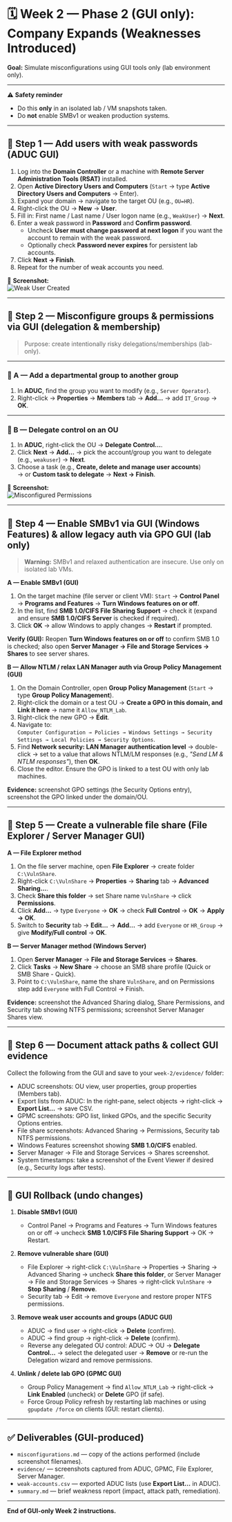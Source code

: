 # 🗓 Week 2 — Phase 2 (GUI only): Company Expands (Weaknesses Introduced)

**Goal:** Simulate misconfigurations using GUI tools only (lab environment only).

---

⚠️ **Safety reminder**
- Do this **only** in an isolated lab / VM snapshots taken.  
- Do **not** enable SMBv1 or weaken production systems.

---

## 🔹 Step 1 — Add users with weak passwords (ADUC GUI)

1. Log into the **Domain Controller** or a machine with **Remote Server Administration Tools (RSAT)** installed.  
2. Open **Active Directory Users and Computers** (`Start` → type **Active Directory Users and Computers** → Enter).  
3. Expand your domain → navigate to the target OU (e.g., `OU=HR`).  
4. Right-click the OU → **New** → **User**.  
5. Fill in: First name / Last name / User logon name (e.g., `WeakUser`) → **Next**.  
6. Enter a weak password in **Password** and **Confirm password**.  
   - Uncheck **User must change password at next logon** if you want the account to remain with the weak password.  
   - Optionally check **Password never expires** for persistent lab accounts.  
7. Click **Next → Finish**.  
8. Repeat for the number of weak accounts you need.  

📸 **Screenshot:**  
![Weak User Created](https://i.imgur.com/xNKU7td.png)  


---

## 🔹 Step 2 — Misconfigure groups & permissions via GUI (delegation & membership)

> Purpose: create intentionally risky delegations/memberships (lab-only).

---

### 🔹 A — Add a departmental group to another group
1. In **ADUC**, find the group you want to modify (e.g., `Server Operator`).  
2. Right-click → **Properties** → **Members** tab → **Add…** → add `IT_Group` → **OK**.  

---

### 🔹 B — Delegate control on an OU
1. In **ADUC**, right-click the OU → **Delegate Control…**.  
2. Click **Next** → **Add…** → pick the account/group you want to delegate (e.g., `weakuser`) → **Next**.  
3. Choose a task (e.g., **Create, delete and manage user accounts**)  
   → or **Custom task to delegate** → **Next → Finish**.  

📸 **Screenshot:**  
![Misconfigured Permissions](https://i.imgur.com/Jbv3aH7.png)  

---

## 🔹 Step 4 — Enable SMBv1 via GUI (Windows Features) & allow legacy auth via GPO GUI (lab only)

> **Warning:** SMBv1 and relaxed authentication are insecure. Use only on isolated lab VMs.

**A — Enable SMBv1 (GUI)**
1. On the target machine (file server or client VM): `Start` → **Control Panel** → **Programs and Features** → **Turn Windows features on or off**.  
2. In the list, find **SMB 1.0/CIFS File Sharing Support** → check it (expand and ensure **SMB 1.0/CIFS Server** is checked if required).  
3. Click **OK** → allow Windows to apply changes → **Restart** if prompted.

**Verify (GUI):** Reopen **Turn Windows features on or off** to confirm SMB 1.0 is checked; also open **Server Manager → File and Storage Services → Shares** to see server shares.

**B — Allow NTLM / relax LAN Manager auth via Group Policy Management (GUI)**
1. On the Domain Controller, open **Group Policy Management** (`Start` → type **Group Policy Management**).  
2. Right-click the domain or a test OU → **Create a GPO in this domain, and Link it here** → name it `Allow_NTLM_Lab`.  
3. Right-click the new GPO → **Edit**.  
4. Navigate to:  
   `Computer Configuration → Policies → Windows Settings → Security Settings → Local Policies → Security Options`.  
5. Find **Network security: LAN Manager authentication level** → double-click → set to a value that allows NTLM/LM responses (e.g., *"Send LM & NTLM responses"*), then **OK**.  
6. Close the editor. Ensure the GPO is linked to a test OU with only lab machines.

**Evidence:** screenshot GPO settings (the Security Options entry), screenshot the GPO linked under the domain/OU.

---

## 🔹 Step 5 — Create a vulnerable file share (File Explorer / Server Manager GUI)

**A — File Explorer method**
1. On the file server machine, open **File Explorer** → create folder `C:\VulnShare`.  
2. Right-click `C:\VulnShare` → **Properties** → **Sharing** tab → **Advanced Sharing…**.  
3. Check **Share this folder** → set Share name `VulnShare` → click **Permissions**.  
4. Click **Add…** → type `Everyone` → **OK** → check **Full Control** → **OK** → **Apply → OK**.  
5. Switch to **Security** tab → **Edit…** → **Add…** → add `Everyone` or `HR_Group` → give **Modify/Full control** → **OK**.

**B — Server Manager method (Windows Server)**
1. Open **Server Manager** → **File and Storage Services** → **Shares**.  
2. Click **Tasks** → **New Share** → choose an SMB share profile (Quick or SMB Share - Quick).  
3. Point to `C:\VulnShare`, name the share `VulnShare`, and on Permissions step add `Everyone` with Full Control → Finish.

**Evidence:** screenshot the Advanced Sharing dialog, Share Permissions, and Security tab showing NTFS permissions; screenshot Server Manager Shares view.

---

## 🔹 Step 6 — Document attack paths & collect GUI evidence

Collect the following from the GUI and save to your `week-2/evidence/` folder:

- ADUC screenshots: OU view, user properties, group properties (Members tab).  
- Export lists from ADUC: In the right-pane, select objects → right-click → **Export List…** → save CSV.  
- GPMC screenshots: GPO list, linked GPOs, and the specific Security Options entries.  
- File share screenshots: Advanced Sharing → Permissions, Security tab NTFS permissions.  
- Windows Features screenshot showing **SMB 1.0/CIFS** enabled.  
- Server Manager → File and Storage Services → Shares screenshot.  
- System timestamps: take a screenshot of the Event Viewer if desired (e.g., Security logs after tests).

---

## 🔁 GUI Rollback (undo changes)

1. **Disable SMBv1 (GUI)**  
   - Control Panel → Programs and Features → Turn Windows features on or off → uncheck **SMB 1.0/CIFS File Sharing Support** → OK → Restart.

2. **Remove vulnerable share (GUI)**  
   - File Explorer → right-click `C:\VulnShare` → Properties → Sharing → Advanced Sharing → uncheck **Share this folder**, or Server Manager → File and Storage Services → Shares → right-click `VulnShare` → **Stop Sharing** / **Remove**.  
   - Security tab → Edit → remove `Everyone` and restore proper NTFS permissions.

3. **Remove weak user accounts and groups (ADUC GUI)**  
   - ADUC → find user → right-click → **Delete** (confirm).  
   - ADUC → find group → right-click → **Delete** (confirm).  
   - Reverse any delegated OU control: ADUC → OU → **Delegate Control…** → select the delegated user → **Remove** or re-run the Delegation wizard and remove permissions.

4. **Unlink / delete lab GPO (GPMC GUI)**  
   - Group Policy Management → find `Allow_NTLM_Lab` → right-click → **Link Enabled** (uncheck) or **Delete** GPO (if safe).  
   - Force Group Policy refresh by restarting lab machines or using `gpupdate /force` on clients (GUI: restart clients).

---

## ✅ Deliverables (GUI-produced)
- `misconfigurations.md` — copy of the actions performed (include screenshot filenames).  
- `evidence/` — screenshots captured from ADUC, GPMC, File Explorer, Server Manager.  
- `weak-accounts.csv` — exported ADUC lists (use **Export List…** in ADUC).  
- `summary.md` — brief weakness report (impact, attack path, remediation).

---

**End of GUI-only Week 2 instructions.**
